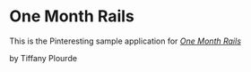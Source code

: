 # One Month Rails

This is the Pinteresting sample application for
[*One Month Rails*](http://onemonthrails.com)

by Tiffany Plourde